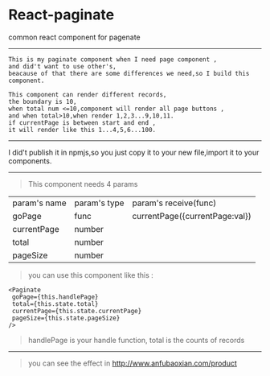 # React-paginate
common react component for pagenate

***
```
This is my paginate component when I need page component ,
and did't want to use other's,
beacause of that there are some differences we need,so I build this component.

This component can render different records,
the boundary is 10,
when total num <=10,component will render all page buttons ,
and when total>10,when render 1,2,3...9,10,11.  
if currentPage is between start and end ,
it will render like this 1...4,5,6...100.
```
***

I did't publish it in npmjs,so you just copy it to your new file,import it to your components.

***

>This component needs 4 params
<table class="table table-bordered table-striped table-condensed">
    <tr>
        <td>param's name</td>
	<td>param's type</td>
	<td>param's receive(func)</td>
    </tr>
    <tr>
        <td>goPage</td>
	<td>func</td>
	<td>currentPage({currentPage:val})</td>
    </tr>
    <tr>
        <td>currentPage</td>
	<td>number</td>
	<td></td>
    </tr>
    <tr>
        <td>total</td>
	<td>number</td>
	<td></td>
    </tr>
    <tr>
        <td>pageSize</td>
	<td>number</td>
	<td></td>
    </tr>
</table>


>you can use this component like this :

 ```
 <Paginate 
  goPage={this.handlePage}
  total={this.state.total}
  currentPage={this.state.currentPage}
  pageSize={this.state.pageSize}
 />
 ```
  
  >handlePage is your handle function, total is the counts of records
  
  
***
>you can see the effect in http://www.anfubaoxian.com/product

